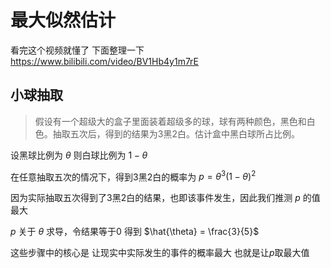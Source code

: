 # 最大似然估计

看完这个视频就懂了 下面整理一下 <https://www.bilibili.com/video/BV1Hb4y1m7rE>

## 小球抽取

> 假设有一个超级大的盒子里面装着超级多的球，球有两种颜色，黑色和白色。抽取五次后，得到的结果为3黑2白。估计盒中黑白球所占比例。

设黑球比例为 $\theta$ 则白球比例为 $1-\theta$

在任意抽取五次的情况下，得到3黑2白的概率为 $p = \theta^3 (1-\theta)^2$

因为实际抽取五次得到了3黑2白的结果，也即该事件发生，因此我们推测 $p$ 的值最大

$p$ 关于 $\theta$ 求导，令结果等于$0$
得到 $\hat{\theta} = \frac{3}{5}$

这些步骤中的核心是 让现实中实际发生的事件的概率最大 也就是让$p$取最大值
